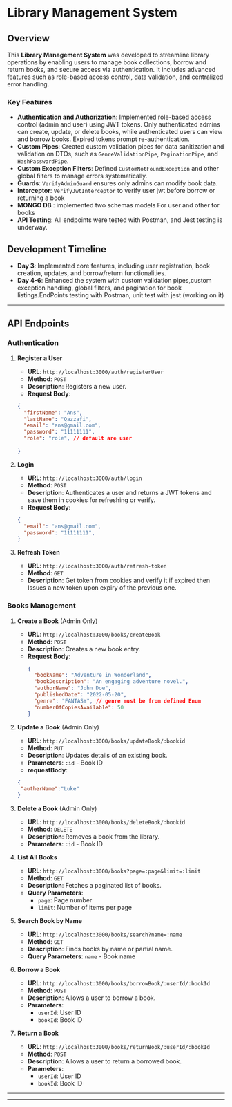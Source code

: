 # Library Management System

## Overview
This **Library Management System** was developed to streamline library operations by enabling users to manage book collections, borrow and return books, and secure access via authentication. It includes advanced features such as role-based access control, data validation, and centralized error handling.

### Key Features
- **Authentication and Authorization**: Implemented role-based access control (admin and user) using JWT tokens. Only authenticated admins can create, update, or delete books, while authenticated users can view and borrow books. Expired tokens prompt re-authentication.
- **Custom Pipes**: Created custom validation pipes for data sanitization and validation on DTOs, such as `GenreValidationPipe`, `PaginationPipe`, and `HashPasswordPipe`.
- **Custom Exception Filters**: Defined `CustomNotFoundException` and other global filters to manage errors systematically.
- **Guards**: `VerifyAdminGuard` ensures only admins can modify book data.
- **Interceptor**: `VerifyJwtInterceptor` to verify user jwt before borrow or returning a book
- **MONGO DB** : implemented two schemas models For user and other for books 
- **API Testing**: All endpoints were tested with Postman, and Jest testing is underway.

## Development Timeline

- **Day 3**: Implemented core features, including user registration, book creation, updates, and borrow/return functionalities.
- **Day 4-6**: Enhanced the system with custom validation pipes,custom exception handling, global filters, and pagination for book listings.EndPoints testing with Postman, unit test with jest (working on it)

---

## API Endpoints


### **Authentication**

1. **Register a User**
   - **URL**: `http://localhost:3000/auth/registerUser`
   - **Method**: `POST`
   - **Description**: Registers a new user.
    - **Request Body**:
     ```json
     {
       "firstName": "Ans",
       "lastName": "Qazzafi",
       "email": "ans@gmail.com",
       "password": "11111111",
       "role": "role", // default are user
      
     }
     ```

2. **Login**
   - **URL**: `http://localhost:3000/auth/login`
   - **Method**: `POST`
   - **Description**: Authenticates a user and returns a JWT tokens and save them in cookies for refreshing or verify.
    - **Request Body**:
     ```json
     {
       "email": "ans@gmail.com",
       "password": "11111111",
     }

3. **Refresh Token**
   - **URL**: `http://localhost:3000/auth/refresh-token`
   - **Method**: `GET`
   - **Description**: Get token from cookies and verify it if expired then Issues a new token upon expiry of the previous one.


### **Books Management**

1. **Create a Book** (Admin Only)
   - **URL**: `http://localhost:3000/books/createBook`
   - **Method**: `POST`
   - **Description**: Creates a new book entry.
   - **Request Body**:
     ```json
     {
       "bookName": "Adventure in Wonderland",
       "bookDescription": "An engaging adventure novel.",
       "authorName": "John Doe",
       "publishedDate": "2022-05-20",
       "genre": "FANTASY", // genre must be from defined Enum
       "numberOfCopiesAvailable": 50
     }
     ```

2. **Update a Book** (Admin Only)
   - **URL**: `http://localhost:3000/books/updateBook/:bookid`
   - **Method**: `PUT`
   - **Description**: Updates details of an existing book.
   - **Parameters**: `:id` - Book ID
   - **requestBody**:
   ```json
   {
    "autherName":"Luke"
   }
   ```

3. **Delete a Book** (Admin Only)
   - **URL**: `http://localhost:3000/books/deleteBook/:bookid`
   - **Method**: `DELETE`
   - **Description**: Removes a book from the library.
   - **Parameters**: `:id` - Book ID

4. **List All Books**
   - **URL**: `http://localhost:3000/books?page=:page&limit=:limit`
   - **Method**: `GET`
   - **Description**: Fetches a paginated list of books.
   - **Query Parameters**:
     - `page`: Page number
     - `limit`: Number of items per page

5. **Search Book by Name**
   - **URL**: `http://localhost:3000/books/search?name=:name`
   - **Method**: `GET`
   - **Description**: Finds books by name or partial name.
   - **Query Parameters**: `name` - Book name

6. **Borrow a Book**
   - **URL**: `http://localhost:3000/books/borrowBook/:userId/:bookId`
   - **Method**: `POST`
   - **Description**: Allows a user to borrow a book.
   - **Parameters**:
     - `userId`: User ID
     - `bookId`: Book ID

7. **Return a Book**
   - **URL**: `http://localhost:3000/books/returnBook/:userId/:bookId`
   - **Method**: `POST`
   - **Description**: Allows a user to return a borrowed book.
   - **Parameters**:
     - `userId`: User ID
     - `bookId`: Book ID

---


---



